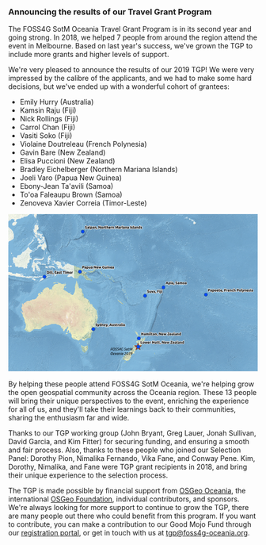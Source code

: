 
### Announcing the results of our Travel Grant Program

The FOSS4G SotM Oceania Travel Grant Program is in its second year and going strong. In 2018, we helped 7 people from around the region attend the event in Melbourne. Based on last year's success, we've grown the TGP to include more grants and higher levels of support.

We're very pleased to announce the results of our 2019 TGP! We were very impressed by the calibre of the applicants, and we had to make some hard decisions, but we've ended up with a wonderful cohort of grantees:

- Emily Hurry (Australia)
- Kamsin Raju (Fiji)
- Nick Rollings (Fiji)
- Carrol Chan (Fiji)
- Vasiti Soko (Fiji)
- Violaine Doutreleau (French Polynesia)
- Gavin Bare (New Zealand)
- Elisa Puccioni (New Zealand)
- Bradley Eichelberger (Northern Mariana Islands)
- Joeli Varo (Papua New Guinea)
- Ebony-Jean Ta'avili (Samoa)
- To'oa Faleaupu Brown (Samoa)
- Zenoveva Xavier Correia (Timor-Leste)

![tgp_map](/images/posts/tgp_map.png)

By helping these people attend FOSS4G SotM Oceania, we're helping grow the open geospatial community across the Oceania region. These 13 people will bring their unique perspectives to the event, enriching the experience for all of us, and they'll take their learnings back to their communities, sharing the enthusiasm far and wide.

Thanks to our TGP working group (John Bryant, Greg Lauer, Jonah Sullivan, David Garcia, and Kim Fitter) for securing funding, and ensuring a smooth and fair process. Also, thanks to these people who joined our Selection Panel: Dorothy Pion, Nimalika Fernando, Vika Fane, and Conway Pene. Kim, Dorothy, Nimalika, and Fane were TGP grant recipients in 2018, and bring their unique experience to the selection process.

The TGP is made possible by financial support from [OSGeo Oceania](https://wiki.osgeo.org/wiki/Oceania), the international [OSGeo Foundation](https://www.osgeo.org/), individual contributors, and sponsors. We're always looking for more support to continue to grow the TGP, there are many people out there who could benefit from this program. If you want to contribute, you can make a contribution to our Good Mojo Fund through our [registration portal](https://ti.to/foss4g-oceania/foss4g-sotm-oceania-2019-conference/), or get in touch with us at [tgp@foss4g-oceania.org](mailto:tgp@foss4g-oceania.org).
